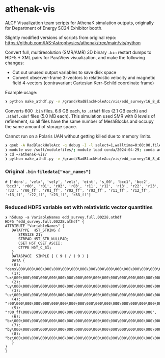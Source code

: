 # athenak-vis
ALCF Visualization team scripts for AthenaK simulation outputs, originally for Department of Energy SC24 Exhibitor booth. 

Slightly modified versions of scripts from original repo: https://github.com/IAS-Astrophysics/athenak/tree/main/vis/python

Convert full, multiresolution (SMR/AMR) 3D binary `.bin` restart dumps to HDF5 + XML pairs for ParaView visualization, and make the following changes:
- Cut out unused output variables to save disk space
- Convert observer-frame 3-vectors to relativistic velocity and magnetic field 4-vectors (contravariant Cartesian Kerr-Schild coordinate frame)

Example usage:
```bash
❯ python make_athdf.py -v /grand/RadBlackHoleAcc/vis/edd_survey/16_8_d30_s3/edd_survey.full
```

Converts 600 `.bin` files, 6.6 GB each, to `.athdf` files (2.1 GB each) and `.athdf.xdmf` files (5.0 MB each). This simulation used SMR with 8 levels of refinement, so all files have the same number of MeshBlocks and occupy the same amount of storage space.

Cannot run on a Polaris UAN without getting killed due to memory limits. 
```bash
❯ qsub -A RadBlackHoleAcc -q debug -I -l select=1,walltime=0:60:00,filesystems=swift:grand
❯ module use /soft/modulefiles/; module load conda/2024-04-29; conda activate
❯ cd ~/athenak-vis/
❯ python make_athdf.py -v /grand/RadBlackHoleAcc/vis/edd_survey/16_8_d30_s3/edd_survey.full
```

### Original `.bin` `filedata["var_names"]`
```
# ['dens', 'velx', 'vely', 'velz', 'eint', 's_00', 'bcc1', 'bcc2', 'bcc3', 'r00', 'r01', 'r02', 'r03', 'r11', 'r12', 'r13', 'r22', 'r23', 'r33', 'r00_ff', 'r01_ff', 'r02_ff', 'r03_ff', 'r11_ff', 'r12_ff', 'r13_ff', 'r22_ff', 'r23_ff', 'r33_ff']
```

### Reduced HDF5 variable set with relativistic vector quantities

```
❯ h5dump -a VariableNames edd_survey.full.00228.athdf
HDF5 "edd_survey.full.00228.athdf" {
ATTRIBUTE "VariableNames" {
   DATATYPE  H5T_STRING {
      STRSIZE 21;
      STRPAD H5T_STR_NULLPAD;
      CSET H5T_CSET_ASCII;
      CTYPE H5T_C_S1;
   }
   DATASPACE  SIMPLE { ( 9 ) / ( 9 ) }
   DATA {
   (0): "dens\000\000\000\000\000\000\000\000\000\000\000\000\000\000\000\000\000",
   (1): "ux\000\000\000\000\000\000\000\000\000\000\000\000\000\000\000\000\000\000\000",
   (2): "uy\000\000\000\000\000\000\000\000\000\000\000\000\000\000\000\000\000\000\000",
   (3): "uz\000\000\000\000\000\000\000\000\000\000\000\000\000\000\000\000\000\000\000",
   (4): "r00\000\000\000\000\000\000\000\000\000\000\000\000\000\000\000\000\000\000",
   (5): "r00_ff\000\000\000\000\000\000\000\000\000\000\000\000\000\000\000",
   (6): "bx\000\000\000\000\000\000\000\000\000\000\000\000\000\000\000\000\000\000\000",
   (7): "by\000\000\000\000\000\000\000\000\000\000\000\000\000\000\000\000\000\000\000",
   (8): "bz\000\000\000\000\000\000\000\000\000\000\000\000\000\000\000\000\000\000\000"
   }
}
}
```
